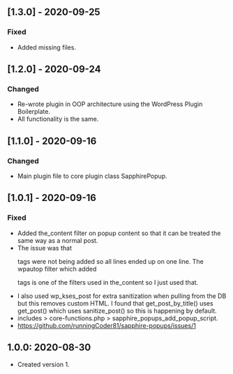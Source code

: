 ## [1.3.0] - 2020-09-25

### Fixed

- Added missing files.

## [1.2.0] - 2020-09-24

### Changed

- Re-wrote plugin in OOP architecture using the WordPress Plugin Boilerplate.
- All functionality is the same.

## [1.1.0] - 2020-09-16

### Changed

- Main plugin file to core plugin class SapphirePopup.

## [1.0.1] - 2020-09-16

### Fixed

- Added the_content filter on popup content so that it can be treated the same way as a normal post.
- The issue was that <p> tags were not being added so all lines ended up on one line. The wpautop filter which added <p> tags is one of the filters used in the_content so I just used that.
- I also used wp_kses_post for extra sanitization when pulling from the DB but this removes custom HTML. I found that get_post_by_title() uses get_post() which uses sanitize_post() so this is happening by default.
- includes > core-functions.php > sapphire_popups_add_popup_script.
- https://github.com/runningCoder81/sapphire-popups/issues/1

## 1.0.0: 2020-08-30
* Created version 1.